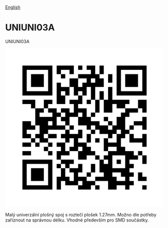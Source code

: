 
[English](./README.md)
<!--- module --->
# UNIUNI03A
<!--- Emodule --->

<!--- subtitle --->UNIUNI03A<!--- Esubtitle --->

![UNIUNI03A](DOC/SRC/img/UNIUNI03A_QRcode.png)

<!--- description --->Malý univerzální plošný spoj s roztečí plošek 1.27mm. Možno dle potřeby zaříznout na správnou délku. Vhodné především pro SMD součástky.<!--- Edescription --->
            